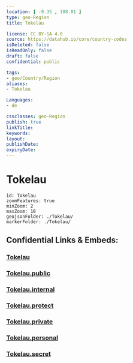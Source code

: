 ```yaml
---
location: [ -9.35 , 188.81 ] 
type: geo-Region
title: Tokelau

license: CC BY-SA 4.0
source: https://datahub.io/core/country-codes
isDeleted: false
isReadOnly: false
draft: false
confidential: public

tags:
- geo/Country/Region
aliases:
- Tokelau

Languages:
- de

cssclasses: geo-Region
publish: true
linkTitle: 
keywords: 
layout: 
publishDate: 
expiryDate: 
---
```


# Tokelau

```leaflet
id: Tokelau
zoomFeatures: true 
minZoom: 2 
maxZoom: 18
geojsonFolder: ./Tokelau/
markerFolder: ./Tokelau/
```


## Confidential Links & Embeds: 

### [Tokelau](/_Standards/Earth/Continent/Australasia/New_Zealand/Regions~New_Zealand/Tokelau.md) 

### [Tokelau.public](/_public/Earth/Continent/Australasia/New_Zealand/Regions~New_Zealand/Tokelau.public.md) 

### [Tokelau.internal](/_internal/Earth/Continent/Australasia/New_Zealand/Regions~New_Zealand/Tokelau.internal.md) 

### [Tokelau.protect](/_protect/Earth/Continent/Australasia/New_Zealand/Regions~New_Zealand/Tokelau.protect.md) 

### [Tokelau.private](/_private/Earth/Continent/Australasia/New_Zealand/Regions~New_Zealand/Tokelau.private.md) 

### [Tokelau.personal](/_personal/Earth/Continent/Australasia/New_Zealand/Regions~New_Zealand/Tokelau.personal.md) 

### [Tokelau.secret](/_secret/Earth/Continent/Australasia/New_Zealand/Regions~New_Zealand/Tokelau.secret.md)

